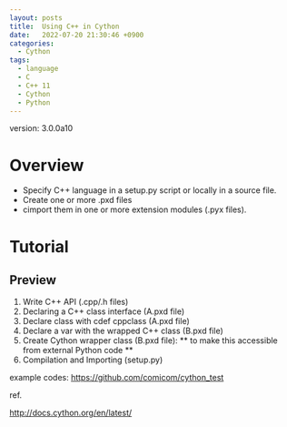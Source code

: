 ```yaml
---
layout: posts
title:  Using C++ in Cython
date:   2022-07-20 21:30:46 +0900
categories:
  - Cython
tags:
  - language
  - C
  - C++ 11
  - Cython
  - Python
---
```


version: 3.0.0a10

# Overview

  - Specify C++ language in a setup.py script or locally in a source file.
  - Create one or more .pxd files
  - cimport them in one or more extension modules (.pyx files).

# Tutorial

## Preview

  1. Write C++ API (.cpp/.h files)
  2. Declaring a C++ class interface (A.pxd file)
  3. Declare class with cdef cppclass (A.pxd file)
  4. Declare a var with the wrapped C++ class (B.pxd file)
  5. Create Cython wrapper class (B.pxd file): ** to make this accessible from external Python code **
  6. Compilation and Importing (setup.py)

example codes: https://github.com/comicom/cython_test

ref.

http://docs.cython.org/en/latest/